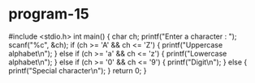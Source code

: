 # program-15
#include <stdio.h>
int main()
{
    char ch;
    printf("Enter a character : ");
    scanf("%c", &ch);
    if (ch >= 'A' && ch <= 'Z')
    {
        printf("Uppercase alphabet\n");
    }
    else if (ch >= 'a' && ch <= 'z')
    {
        printf("Lowercase alphabet\n");
    }
    else if (ch >= '0' && ch <= '9')
    {
        printf("Digit\n");
    }
    else
    {
        printf("Special character\n");
    }
    return 0;
}
